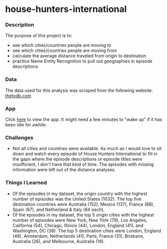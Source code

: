 # house-hunters-international

### Description

The purpose of this project is to:
- see which cities/countries people are moving to
- see which cities/countries people are moving from
- calculate the average distance traveled from origin to destination
- practice Name Entity Recognition to pull out geographies in episode descriptions


### Data

The data used for this analysis was scraped from the following website: [thetvdb.com](https://thetvdb.com/series/house-hunters-international/allseasons/official)

### App
Click [here](https://house-hunters-international.onrender.com/) to view the app.  It might need a few minutes to "wake up" if it has been idle for awhile.

### Challenges
- Not all cities and countries were available.  As much as I would love to sit down and watch every episode of House Hunters International to fill in the gaps where the episode descriptions or episode titles were insufficient, I don't have that kind of time.  The episodes with missing information were left out of the distance analyses.

### Things I Learned
- Of the episodes in my dataset, the origin country with the highest number of episodes was the United States (1032).  The top five destination countries were Australia (152), Mexico (137), France (88), Spain (87), and Netherland & Italy (84 each).
- Of the episodes in my dataset, the top 5 origin cities with the highest number of episodes were New York, New York (79), Los Angeles, California (54), Chicago, Illinois (44), London, England (41), and Washington, DC (38).  The top 5 destination cities were London, England (48), Amsterdam, Netherlands (41), Paris, France (31), Brisbane, Australia (26), and Melbourne, Australia (19).
